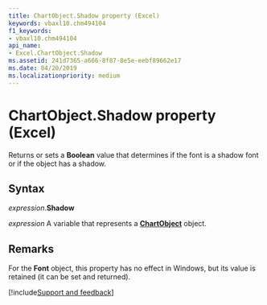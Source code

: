 ```yaml
---
title: ChartObject.Shadow property (Excel)
keywords: vbaxl10.chm494104
f1_keywords:
- vbaxl10.chm494104
api_name:
- Excel.ChartObject.Shadow
ms.assetid: 241d7365-a666-8f87-8e5e-eebf89662e17
ms.date: 04/20/2019
ms.localizationpriority: medium
---
```



# ChartObject.Shadow property (Excel)

Returns or sets a **Boolean** value that determines if the font is a shadow font or if the object has a shadow.


## Syntax

_expression_.**Shadow**

_expression_ A variable that represents a **[ChartObject](Excel.ChartObject.md)** object.


## Remarks

For the **Font** object, this property has no effect in Windows, but its value is retained (it can be set and returned).




[!include[Support and feedback](~/includes/feedback-boilerplate.md)]